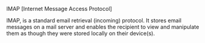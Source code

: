 IMAP [Internet Message Access Protocol]

 IMAP, is a standard email retrieval (incoming) protocol. It stores email messages on a mail server and enables the recipient to view and manipulate them as though they were stored locally on their device(s).
